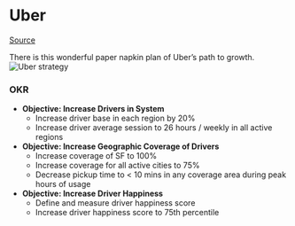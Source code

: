 # Uber

[Source](https://goo.gl/0QsMi9)

There is this wonderful paper napkin plan of Uber’s path to growth.
![Uber strategy](https://cdn-images-1.medium.com/max/1000/1*Fvn3iXJMS6FcK7uaTKjX4A.jpeg)

### OKR

- **Objective: Increase Drivers in System**
  - Increase driver base in each region by 20%
  - Increase driver average session to 26 hours / weekly in all active regions
- **Objective: Increase Geographic Coverage of Drivers**
  - Increase coverage of SF to 100%
  - Increase coverage for all active cities to 75%
  - Decrease pickup time to < 10 mins in any coverage area during peak hours of usage
- **Objective: Increase Driver Happiness**
  - Define and measure driver happiness score
  - Increase driver happiness score to 75th percentile
